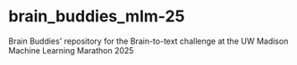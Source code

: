 # brain_buddies_mlm-25
Brain Buddies' repository for the Brain-to-text challenge at the UW Madison Machine Learning Marathon 2025
